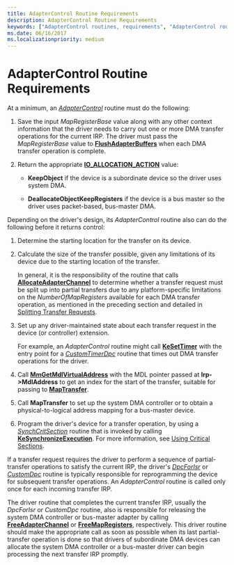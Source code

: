 ```yaml
---
title: AdapterControl Routine Requirements
description: AdapterControl Routine Requirements
keywords: ["AdapterControl routines, requirements", "AdapterControl routines, writing", "adapter objects WDK kernel , writing AdapterControl routines", "DMA transfers WDK kernel , writing AdapterControl routines"]
ms.date: 06/16/2017
ms.localizationpriority: medium
---
```


# AdapterControl Routine Requirements





At a minimum, an [*AdapterControl*](/windows-hardware/drivers/ddi/wdm/nc-wdm-driver_control) routine must do the following:

1.  Save the input *MapRegisterBase* value along with any other context information that the driver needs to carry out one or more DMA transfer operations for the current IRP. The driver must pass the *MapRegisterBase* value to [**FlushAdapterBuffers**](/windows-hardware/drivers/ddi/wdm/nc-wdm-pflush_adapter_buffers) when each DMA transfer operation is complete.

2.  Return the appropriate [**IO\_ALLOCATION\_ACTION**](/windows-hardware/drivers/ddi/wdm/ne-wdm-_io_allocation_action) value:

    -   **KeepObject** if the device is a subordinate device so the driver uses system DMA.

    -   **DeallocateObjectKeepRegisters** if the device is a bus master so the driver uses packet-based, bus-master DMA.

Depending on the driver's design, its *AdapterControl* routine also can do the following before it returns control:

1.  Determine the starting location for the transfer on its device.

2.  Calculate the size of the transfer possible, given any limitations of its device due to the starting location of the transfer.

    In general, it is the responsibility of the routine that calls [**AllocateAdapterChannel**](/windows-hardware/drivers/ddi/wdm/nc-wdm-pallocate_adapter_channel) to determine whether a transfer request must be split up into partial transfers due to any platform-specific limitations on the *NumberOfMapRegisters* available for each DMA transfer operation, as mentioned in the preceding section and detailed in [Splitting Transfer Requests](splitting-dma-transfer-requests.md).

3.  Set up any driver-maintained state about each transfer request in the device (or controller) extension.

    For example, an *AdapterControl* routine might call [**KeSetTimer**](/windows-hardware/drivers/ddi/wdm/nf-wdm-kesettimer) with the entry point for a [*CustomTimerDpc*](https://msdn.microsoft.com/library/windows/hardware/ff542983) routine that times out DMA transfer operations for the driver.

4.  Call [**MmGetMdlVirtualAddress**](/windows-hardware/drivers/ddi/wdm/nf-wdm-mmgetmdlvirtualaddress) with the MDL pointer passed at **Irp-&gt;MdlAddress** to get an index for the start of the transfer, suitable for passing to [**MapTransfer**](/windows-hardware/drivers/ddi/wdm/nc-wdm-pmap_transfer).

5.  Call **MapTransfer** to set up the system DMA controller or to obtain a physical-to-logical address mapping for a bus-master device.

6.  Program the driver's device for a transfer operation, by using a [*SynchCritSection*](/windows-hardware/drivers/ddi/wdm/nc-wdm-ksynchronize_routine) routine that is invoked by calling [**KeSynchronizeExecution**](/windows-hardware/drivers/ddi/wdm/nf-wdm-kesynchronizeexecution). For more information, see [Using Critical Sections](using-critical-sections.md).

If a transfer request requires the driver to perform a sequence of partial-transfer operations to satisfy the current IRP, the driver's [*DpcForIsr*](/windows-hardware/drivers/ddi/wdm/nc-wdm-io_dpc_routine) or [*CustomDpc*](/windows-hardware/drivers/ddi/wdm/nc-wdm-kdeferred_routine) routine is typically responsible for reprogramming the device for subsequent transfer operations. An *AdapterControl* routine is called only once for each incoming transfer IRP.

The driver routine that completes the current transfer IRP, usually the *DpcForIsr* or *CustomDpc* routine, also is responsible for releasing the system DMA controller or bus-master adapter by calling [**FreeAdapterChannel**](/windows-hardware/drivers/ddi/wdm/nc-wdm-pfree_adapter_channel) or [**FreeMapRegisters**](/windows-hardware/drivers/ddi/wdm/nc-wdm-pfree_map_registers), respectively. This driver routine should make the appropriate call as soon as possible when its last partial-transfer operation is done so that drivers of subordinate DMA devices can allocate the system DMA controller or a bus-master driver can begin processing the next transfer IRP promptly.

 

